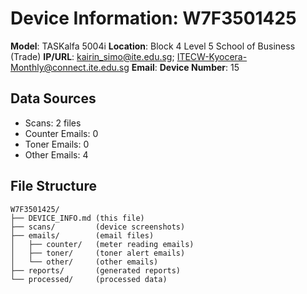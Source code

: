 # Device Information: W7F3501425

**Model**: TASKalfa 5004i
**Location**: Block 4 Level 5 School of Business (Trade)
**IP/URL**: kairin_simo@ite.edu.sg; ITECW-Kyocera-Monthly@connect.ite.edu.sg
**Email**: 
**Device Number**: 15

## Data Sources
- Scans: 2 files
- Counter Emails: 0
- Toner Emails: 0
- Other Emails: 4

## File Structure
```
W7F3501425/
├── DEVICE_INFO.md (this file)
├── scans/         (device screenshots)
├── emails/        (email files)
│   ├── counter/   (meter reading emails)
│   ├── toner/     (toner alert emails)
│   └── other/     (other emails)
├── reports/       (generated reports)
└── processed/     (processed data)
```
